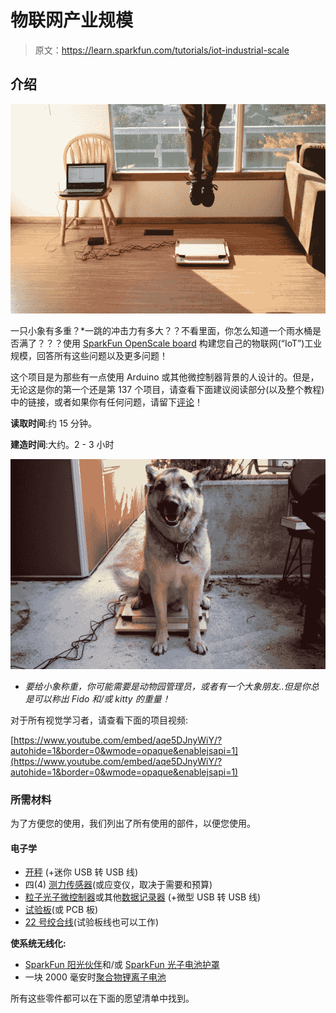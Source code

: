 # 物联网产业规模

> 原文：<https://learn.sparkfun.com/tutorials/iot-industrial-scale>

## 介绍

[![scale jump test](img/e8b9e4b5b74834edd64d5281fec23204.png)](https://cdn.sparkfun.com/assets/learn_tutorials/5/2/8/FinalScale-JumpTest1.jpg)

一只小象有多重？*一跳的冲击力有多大？？不看里面，你怎么知道一个雨水桶是否满了？？？使用 [SparkFun OpenScale board](https://www.sparkfun.com/products/13261) 构建您自己的物联网(“IoT”)工业规模，回答所有这些问题以及更多问题！

这个项目是为那些有一点使用 Arduino 或其他微控制器背景的人设计的。但是，无论这是你的第一个还是第 137 个项目，请查看下面建议阅读部分(以及整个教程)中的链接，或者如果你有任何问题，请留下[评论](https://learn.sparkfun.com/tutorials/iot-industrial-scale/discuss)！

**读取时间**:约 15 分钟。

**建造时间**:大约。2 - 3 小时

[![alt text](img/546afb4d0634cbb391b0a393970bb06b.png)](https://cdn.sparkfun.com/assets/learn_tutorials/5/2/8/Marley-Sitting1.jpg)

* *要给小象称重，你可能需要是动物园管理员，或者有一个大象朋友..但是你总是可以称出 Fido 和/或 kitty 的重量！*

对于所有视觉学习者，请查看下面的项目视频:

[https://www.youtube.com/embed/aqe5DJnyWiY/?autohide=1&border=0&wmode=opaque&enablejsapi=1](https://www.youtube.com/embed/aqe5DJnyWiY/?autohide=1&border=0&wmode=opaque&enablejsapi=1)

### 所需材料

为了方便您的使用，我们列出了所有使用的部件，以便您使用。

#### 电子学

*   [开秤](https://www.sparkfun.com/products/13261) (+迷你 USB 转 USB 线)
*   四(4) [测力传感器](https://www.sparkfun.com/products/13332)(或应变仪，取决于需要和预算)
*   [粒子光子微控制器](https://www.sparkfun.com/products/13345)或其他[数据记录器](https://www.sparkfun.com/products/13712) (+微型 USB 转 USB 线)
*   [试验板](https://www.sparkfun.com/products/12002)(或 PCB 板)
*   [22 号绞合线](https://www.sparkfun.com/products/11375)(试验板线也可以工作)

**使系统无线化:**

*   [SparkFun 阳光伙伴](https://www.sparkfun.com/products/12885)和/或 [SparkFun 光子电池护罩](https://www.sparkfun.com/products/13626)
*   一块 2000 毫安时[聚合物锂离子电池](https://www.sparkfun.com/products/8483)

所有这些零件都可以在下面的愿望清单中找到。